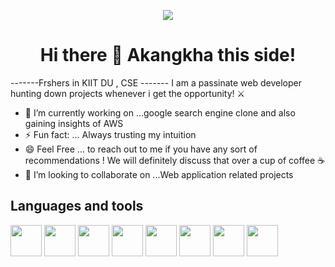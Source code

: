 <p align="center"><img src="https://github.com/Akangkha/Akangkha/assets/113259853/5a681d1f-c289-45f6-a4ca-36eab1b48420"  /></p>
<p><h1 align="center">Hi there 👋 Akangkha this side!</h1></p>

<!--![web-development](https://github.com/Akangkha/Akangkha/assets/113259853/fb4166a0-0dc9-41df-9f39-11121cb4ab8b)


**Akangkha/Akangkha** is a ✨ _special_ ✨ repository because its `README.md` (this file) appears on your GitHub profile.

Here are some ideas to get you started: -->
-------Frshers in KIIT DU , CSE -------
I am a passinate web developer hunting down projects whenever i get the opportunity! ⚔️
- 🔭 I’m currently working on ...google search engine clone and also gaining insights of AWS
- ⚡ Fun fact: ... Always trusting my intuition
- 😄 Feel Free ... to  reach out to me if you have any sort of recommendations  ! We will definitely discuss that over a cup of coffee ☕
- 👯 I’m looking to collaborate on ...Web application related projects

<!-- - 🌱 I’m currently learning ...
- 👯 I’m looking to collaborate on ...
- 🤔 I’m looking for help with ...
- 💬 Ask me about ...
- 📫 How to reach me: ...
- 😄 Pronouns: ... -->


<h2>Languages and tools</h2>
<img src="https://github.com/Akangkha/Akangkha/assets/113259853/14fa10e0-b8ab-4dc6-a704-3b84d3c8d5db" width="50" height="50"  />
<img src="https://github.com/Akangkha/Akangkha/assets/113259853/f25409ec-6719-4c4f-a5aa-405de706baec" width="50" height="50"  />
<img src="https://github.com/Akangkha/Akangkha/assets/113259853/26ae747d-9d5c-4744-9f43-ec2e4c2d6605"  width="50" height="50"  />
<img src="https://github.com/Akangkha/Akangkha/assets/113259853/236786f8-3211-438d-ac3a-b7f3ea983339"  width="50" height="50"  />
<img src="https://github.com/Akangkha/Akangkha/assets/113259853/462b4006-8a4a-4c58-8e70-b8c8acfb71c5"  width="50" height="50"  />
<img src="https://github.com/Akangkha/Akangkha/assets/113259853/f308c46f-fa79-424a-a8d9-300a1a50148c"  width="50" height="50" />
<img src="https://github.com/Akangkha/Akangkha/assets/113259853/5b74d611-6526-4755-ba89-d92ed69b459d"  width="50" height="50"  />
<img src="https://github.com/Akangkha/Akangkha/assets/113259853/e1851587-eefe-41d2-9acb-4049c533afa0"  width="50" height="50"  />




